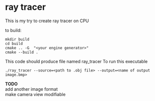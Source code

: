 # ray tracer

This is my try to create ray tracer on CPU

to build:
```
mkdir build
cd build
cmake .. -G  "<your engine generator>"
cmake --build .
```

This code should produce file named ray_tracer
To run this executable
```
./ray_tracer --source=<path to .obj file> --output=<name of output image.bmp>
```

**TODO**  
add another image format  
make camera view modifiable
